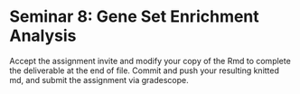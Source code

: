 # Seminar 8: Gene Set Enrichment Analysis

Accept the assignment invite and modify your copy of the Rmd to complete the deliverable at the end of file. Commit and push your resulting knitted md, and submit the assignment via gradescope.
